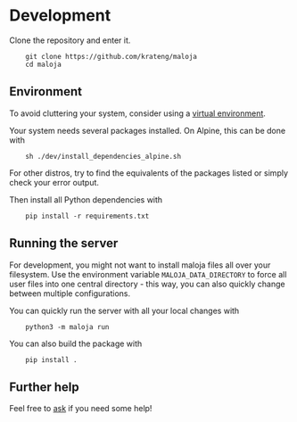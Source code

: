 # Development

Clone the repository and enter it.

```console
	git clone https://github.com/krateng/maloja
	cd maloja
```

## Environment

To avoid cluttering your system, consider using a [virtual environment](https://docs.python.org/3/tutorial/venv.html).

Your system needs several packages installed. On Alpine, this can be done with

```console
	sh ./dev/install_dependencies_alpine.sh
```

For other distros, try to find the equivalents of the packages listed or simply check your error output.

Then install all Python dependencies with

```console
	pip install -r requirements.txt
```


## Running the server

For development, you might not want to install maloja files all over your filesystem. Use the environment variable `MALOJA_DATA_DIRECTORY` to force all user files into one central directory - this way, you can also quickly change between multiple configurations.

You can quickly run the server with all your local changes with

```console
	python3 -m maloja run
```

You can also build the package with

```console
	pip install .
```
## Further help

Feel free to [ask](https://github.com/krateng/maloja/discussions) if you need some help!
